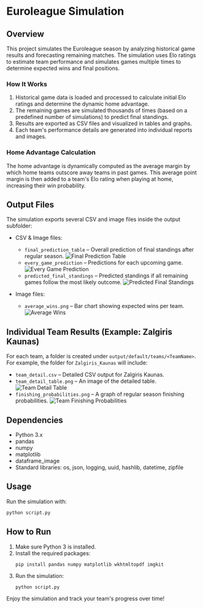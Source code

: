# Euroleague Simulation

## Overview

This project simulates the Euroleague season by analyzing historical game results and forecasting remaining matches. The simulation uses Elo ratings to estimate team performance and simulates games multiple times to determine expected wins and final positions.

### How It Works

1. Historical game data is loaded and processed to calculate initial Elo ratings and determine the dynamic home advantage.
2. The remaining games are simulated thousands of times (based on a predefined number of simulations) to predict final standings.
3. Results are exported as CSV files and visualized in tables and graphs.
4. Each team's performance details are generated into individual reports and images.

### Home Advantage Calculation

The home advantage is dynamically computed as the average margin by which home teams outscore away teams in past games. This average point margin is then added to a team's Elo rating when playing at home, increasing their win probability.

## Output Files

The simulation exports several CSV and image files inside the output subfolder:

- CSV & Image files:

  - `final_prediction_table` – Overall prediction of final standings after regular season.
    ![Final Prediction Table](output/default/final_prediction_table.png)
  - `every_game_prediction` – Predictions for each upcoming game.
    ![Every Game Prediction](output/default/every_game_prediction_table.png)
  - `predicted_final_standings` – Predicted standings if all remaining games follow the most likely outcome.
    ![Predicted Final Standings](output/default/predicted_final_standings.png)

- Image files:
  - `average_wins.png` – Bar chart showing expected wins per team.
    ![Average Wins](output/default/average_wins.png)

## Individual Team Results (Example: Zalgiris Kaunas)

For each team, a folder is created under `output/default/teams/<TeamName>`. For example, the folder for `Zalgiris_Kaunas` will include:

- `team_detail.csv` – Detailed CSV output for Zalgiris Kaunas.
- `team_detail_table.png` – An image of the detailed table.
  ![Team Detail Table](output/default/teams/Zalgiris_Kaunas/team_detail_table.png)
- `finishing_probabilities.png` – A graph of regular season finishing probabilities.
  ![Team Finishing Probabilities](output/default/teams/Zalgiris_Kaunas/finishing_probabilities.png)

## Dependencies

- Python 3.x
- pandas
- numpy
- matplotlib
- dataframe_image
- Standard libraries: os, json, logging, uuid, hashlib, datetime, zipfile

## Usage

Run the simulation with:

```bash
python script.py
```

## How to Run

1. Make sure Python 3 is installed.
2. Install the required packages:
   ```
   pip install pandas numpy matplotlib wkhtmltopdf imgkit
   ```
3. Run the simulation:
   ```
   python script.py
   ```

Enjoy the simulation and track your team's progress over time!
